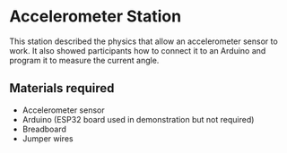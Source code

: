 # Accelerometer Station
This station described the physics that allow an accelerometer sensor to work. 
It also showed participants how to connect it to an Arduino and program it to measure the current angle.

## Materials required
* Accelerometer sensor
* Arduino (ESP32 board used in demonstration but not required)
* Breadboard
* Jumper wires

